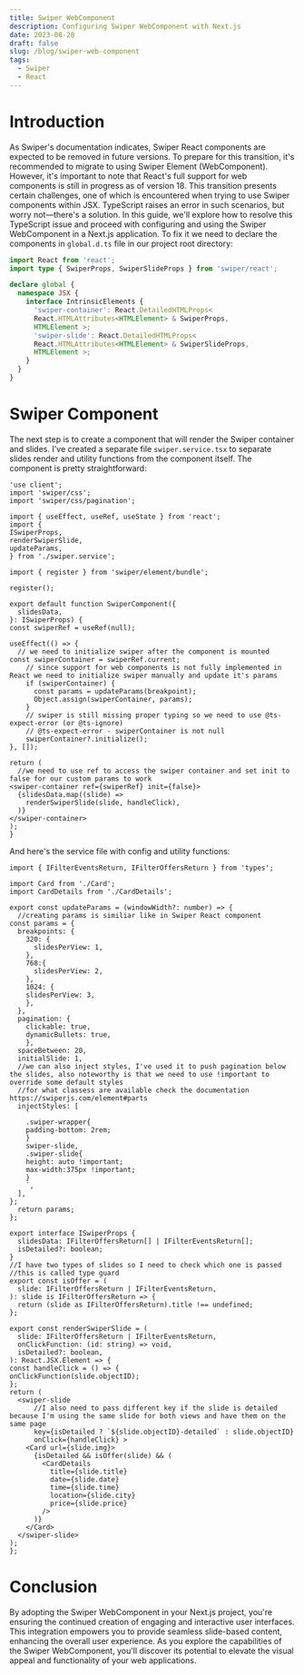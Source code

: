 ```yaml
---
title: Swiper WebComponent
description: Configuring Swiper WebComponent with Next.js
date: 2023-08-28
draft: false
slug: /blog/swiper-web-component
tags:
  - Swiper
  - React
---
```


# Introduction

As Swiper's documentation indicates, Swiper React components are expected to be removed in future versions. To prepare for this transition, it's recommended to migrate to using Swiper Element (WebComponent). However, it's important to note that React's full support for web components is still in progress as of version 18. This transition presents certain challenges, one of which is encountered when trying to use Swiper components within JSX. TypeScript raises an error in such scenarios, but worry not—there's a solution. In this guide, we'll explore how to resolve this TypeScript issue and proceed with configuring and using the Swiper WebComponent in a Next.js application. To fix it we need to declare the components in `global.d.ts` file in our project root directory:

```ts:title=global.d.ts
import React from 'react';
import type { SwiperProps, SwiperSlideProps } from 'swiper/react';

declare global {
  namespace JSX {
    interface IntrinsicElements {
      'swiper-container': React.DetailedHTMLProps<
      React.HTMLAttributes<HTMLElement> & SwiperProps,
      HTMLElement >;
      'swiper-slide': React.DetailedHTMLProps<
      React.HTMLAttributes<HTMLElement> & SwiperSlideProps,
      HTMLElement >;
    }
  }
}
```

# Swiper Component

The next step is to create a component that will render the Swiper container and slides. I've created a separate file `swiper.service.tsx` to separate slides render and utility functions from the component itself. The component is pretty straightforward:

```tsx:title=src/components/SwiperComponent.tsx
'use client';
import 'swiper/css';
import 'swiper/css/pagination';

import { useEffect, useRef, useState } from 'react';
import {
ISwiperProps,
renderSwiperSlide,
updateParams,
} from './swiper.service';

import { register } from 'swiper/element/bundle';

register();

export default function SwiperComponent({
  slidesData,
}: ISwiperProps) {
const swiperRef = useRef(null);

useEffect(() => {
  // we need to initialize swiper after the component is mounted
const swiperContainer = swiperRef.current;
    // since support for web components is not fully implemented in React we need to initialize swiper manually and update it's params
    if (swiperContainer) {
      const params = updateParams(breakpoint);
      Object.assign(swiperContainer, params);
    }
    // swiper is still missing proper typing so we need to use @ts-expect-error (or @ts-ignore)
    // @ts-expect-error - swiperContainer is not null
    swiperContainer?.initialize();
}, []);

return (
  //we need to use ref to access the swiper container and set init to false for our custom params to work
<swiper-container ref={swiperRef} init={false}>
  {slidesData.map((slide) =>
    renderSwiperSlide(slide, handleClick),
  )}
</swiper-container>
);
}
```

And here's the service file with config and utility functions:

```tsx:title=src/components/swiper.service.tsx
import { IFilterEventsReturn, IFilterOffersReturn } from 'types';

import Card from './Card';
import CardDetails from './CardDetails';

export const updateParams = (windowWidth?: number) => {
  //creating params is similiar like in Swiper React component
const params = {
  breakpoints: {
    320: {
      slidesPerView: 1,
    },
    768:{
      slidesPerView: 2,
    },
    1024: {
    slidesPerView: 3,
    },
  },
  pagination: {
    clickable: true,
    dynamicBullets: true,
    },
  spaceBetween: 20,
  initialSlide: 1,
  //we can also inject styles, I've used it to push pagination below the slides, also noteworthy is that we need to use !important to override some default styles
  //for what classess are available check the documentation https://swiperjs.com/element#parts
  injectStyles: [
    `
    .swiper-wrapper{
    padding-bottom: 2rem;
    }
    swiper-slide,
    .swiper-slide{
    height: auto !important;
    max-width:375px !important;
    }
    `,
  ],
};
  return params;
};

export interface ISwiperProps {
  slidesData: IFilterOffersReturn[] | IFilterEventsReturn[];
  isDetailed?: boolean;
}
//I have two types of slides so I need to check which one is passed
//this is called type guard
export const isOffer = (
  slide: IFilterOffersReturn | IFilterEventsReturn,
): slide is IFilterOffersReturn => {
  return (slide as IFilterOffersReturn).title !== undefined;
};

export const renderSwiperSlide = (
  slide: IFilterOffersReturn | IFilterEventsReturn,
  onClickFunction: (id: string) => void,
  isDetailed?: boolean,
): React.JSX.Element => {
const handleClick = () => {
onClickFunction(slide.objectID);
};
return (
  <swiper-slide
      //I also need to pass different key if the slide is detailed because I'm using the same slide for both views and have them on the same page
      key={isDetailed ? `${slide.objectID}-detailed` : slide.objectID}
      onClick={handleClick} >
    <Card url={slide.img}>
      {isDetailed && isOffer(slide) && (
        <CardDetails
          title={slide.title}
          date={slide.date}
          time={slide.time}
          location={slide.city}
          price={slide.price}
        />
      )}
    </Card>
  </swiper-slide>
);
};
```

# Conclusion

By adopting the Swiper WebComponent in your Next.js project, you're ensuring the continued creation of engaging and interactive user interfaces. This integration empowers you to provide seamless slide-based content, enhancing the overall user experience. As you explore the capabilities of the Swiper WebComponent, you'll discover its potential to elevate the visual appeal and functionality of your web applications.
